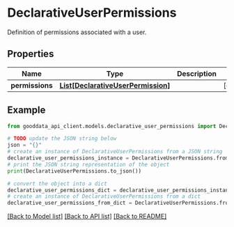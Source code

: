 # DeclarativeUserPermissions

Definition of permissions associated with a user.

## Properties

Name | Type | Description | Notes
------------ | ------------- | ------------- | -------------
**permissions** | [**List[DeclarativeUserPermission]**](DeclarativeUserPermission.md) |  | [optional] 

## Example

```python
from gooddata_api_client.models.declarative_user_permissions import DeclarativeUserPermissions

# TODO update the JSON string below
json = "{}"
# create an instance of DeclarativeUserPermissions from a JSON string
declarative_user_permissions_instance = DeclarativeUserPermissions.from_json(json)
# print the JSON string representation of the object
print(DeclarativeUserPermissions.to_json())

# convert the object into a dict
declarative_user_permissions_dict = declarative_user_permissions_instance.to_dict()
# create an instance of DeclarativeUserPermissions from a dict
declarative_user_permissions_from_dict = DeclarativeUserPermissions.from_dict(declarative_user_permissions_dict)
```
[[Back to Model list]](../README.md#documentation-for-models) [[Back to API list]](../README.md#documentation-for-api-endpoints) [[Back to README]](../README.md)



